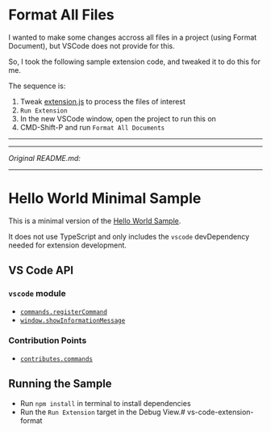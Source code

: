 # Format All Files

I wanted to make some changes accross all files in a project (using Format Document), but VSCode does not provide for this.

So, I took the following sample extension code, and tweaked it to do this for me.

The sequence is:
1. Tweak [extension.js](./extension.js) to process the files of interest
2. `Run Extension`
3. In the new VSCode window, open the project to run this on
4. CMD-Shift-P and run `Format All Documents`

---
---
_Original README.md:_

---

# Hello World Minimal Sample

This is a minimal version of the [Hello World Sample](../helloworld-sample).

It does not use TypeScript and only includes the `vscode` devDependency needed for extension development.

## VS Code API

### `vscode` module

- [`commands.registerCommand`](https://code.visualstudio.com/api/references/vscode-api#commands.registerCommand)
- [`window.showInformationMessage`](https://code.visualstudio.com/api/references/vscode-api#window.showInformationMessage)

### Contribution Points

- [`contributes.commands`](https://code.visualstudio.com/api/references/contribution-points#contributes.commands)

## Running the Sample

- Run `npm install` in terminal to install dependencies
- Run the `Run Extension` target in the Debug View.# vs-code-extension-format
